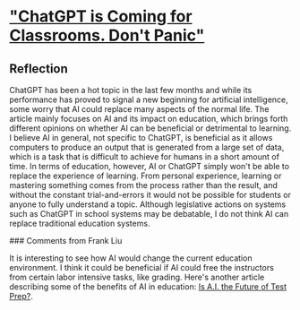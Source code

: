 <h1><a href="https://www.wired.com/story/chatgpt-is-coming-for-classrooms-dont-panic/">"ChatGPT is Coming for Classrooms. Don't Panic" </a></h1>

<h2>Reflection</h2>
<p>ChatGPT has been a hot topic in the last few months and while its performance has proved to signal a new beginning for artificial intelligence, some worry that AI could replace many aspects of the normal life. The article mainly focuses on AI and its impact on education, which brings forth different opinions on whether AI can be beneficial or detrimental to learning.
<br/>
I believe AI in general, not specific to ChatGPT, is beneficial as it allows computers to produce an output that is generated from a large set of data, which is a task that is difficult to achieve for humans in a short amount of time. In terms of education, however, AI or ChatGPT simply won't be able to replace the experience of learning. From personal experience, learning or mastering something comes from the process rather than the result, and without the constant trial-and-errors it would not be possible for students or anyone to fully understand a topic. Although legislative actions on systems such as ChatGPT in school systems may be debatable, I do not think AI can replace traditional education systems.</p>
### Comments from Frank Liu

It is interesting to see how AI would change the current education environment. I think it could be beneficial if AI could free the instructors from certain labor intensive tasks, like grading. Here's another article describing some of the benefits of AI in education: [Is A.I. the Future of Test Prep?](https://www.nytimes.com/2022/12/27/business/ai-education-app-riiid.html).